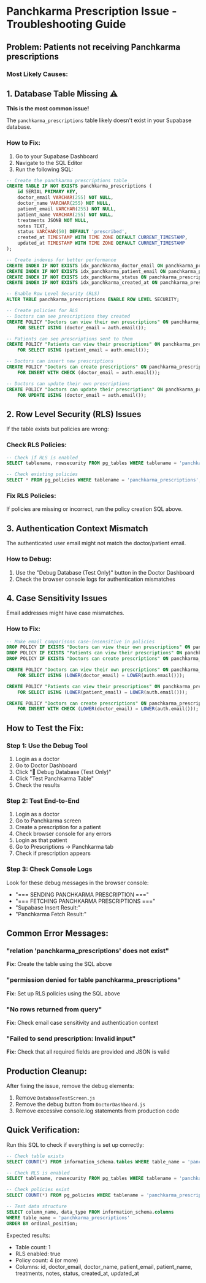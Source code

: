 # Panchkarma Prescription Issue - Troubleshooting Guide

## Problem: Patients not receiving Panchkarma prescriptions

### Most Likely Causes:

## 1. Database Table Missing ⚠️
**This is the most common issue!**

The `panchkarma_prescriptions` table likely doesn't exist in your Supabase database.

### How to Fix:
1. Go to your Supabase Dashboard
2. Navigate to the SQL Editor
3. Run the following SQL:

```sql
-- Create the panchkarma_prescriptions table
CREATE TABLE IF NOT EXISTS panchkarma_prescriptions (
    id SERIAL PRIMARY KEY,
    doctor_email VARCHAR(255) NOT NULL,
    doctor_name VARCHAR(255) NOT NULL,
    patient_email VARCHAR(255) NOT NULL,
    patient_name VARCHAR(255) NOT NULL,
    treatments JSONB NOT NULL,
    notes TEXT,
    status VARCHAR(50) DEFAULT 'prescribed',
    created_at TIMESTAMP WITH TIME ZONE DEFAULT CURRENT_TIMESTAMP,
    updated_at TIMESTAMP WITH TIME ZONE DEFAULT CURRENT_TIMESTAMP
);

-- Create indexes for better performance
CREATE INDEX IF NOT EXISTS idx_panchkarma_doctor_email ON panchkarma_prescriptions(doctor_email);
CREATE INDEX IF NOT EXISTS idx_panchkarma_patient_email ON panchkarma_prescriptions(patient_email);
CREATE INDEX IF NOT EXISTS idx_panchkarma_status ON panchkarma_prescriptions(status);
CREATE INDEX IF NOT EXISTS idx_panchkarma_created_at ON panchkarma_prescriptions(created_at);

-- Enable Row Level Security (RLS)
ALTER TABLE panchkarma_prescriptions ENABLE ROW LEVEL SECURITY;

-- Create policies for RLS
-- Doctors can see prescriptions they created
CREATE POLICY "Doctors can view their own prescriptions" ON panchkarma_prescriptions
    FOR SELECT USING (doctor_email = auth.email());

-- Patients can see prescriptions sent to them
CREATE POLICY "Patients can view their prescriptions" ON panchkarma_prescriptions
    FOR SELECT USING (patient_email = auth.email());

-- Doctors can insert new prescriptions
CREATE POLICY "Doctors can create prescriptions" ON panchkarma_prescriptions
    FOR INSERT WITH CHECK (doctor_email = auth.email());

-- Doctors can update their own prescriptions
CREATE POLICY "Doctors can update their prescriptions" ON panchkarma_prescriptions
    FOR UPDATE USING (doctor_email = auth.email());
```

## 2. Row Level Security (RLS) Issues

If the table exists but policies are wrong:

### Check RLS Policies:
```sql
-- Check if RLS is enabled
SELECT tablename, rowsecurity FROM pg_tables WHERE tablename = 'panchkarma_prescriptions';

-- Check existing policies
SELECT * FROM pg_policies WHERE tablename = 'panchkarma_prescriptions';
```

### Fix RLS Policies:
If policies are missing or incorrect, run the policy creation SQL above.

## 3. Authentication Context Mismatch

The authenticated user email might not match the doctor/patient email.

### How to Debug:
1. Use the "Debug Database (Test Only)" button in the Doctor Dashboard
2. Check the browser console logs for authentication mismatches

## 4. Case Sensitivity Issues

Email addresses might have case mismatches.

### How to Fix:
```sql
-- Make email comparisons case-insensitive in policies
DROP POLICY IF EXISTS "Doctors can view their own prescriptions" ON panchkarma_prescriptions;
DROP POLICY IF EXISTS "Patients can view their prescriptions" ON panchkarma_prescriptions;
DROP POLICY IF EXISTS "Doctors can create prescriptions" ON panchkarma_prescriptions;

CREATE POLICY "Doctors can view their own prescriptions" ON panchkarma_prescriptions
    FOR SELECT USING (LOWER(doctor_email) = LOWER(auth.email()));

CREATE POLICY "Patients can view their prescriptions" ON panchkarma_prescriptions
    FOR SELECT USING (LOWER(patient_email) = LOWER(auth.email()));

CREATE POLICY "Doctors can create prescriptions" ON panchkarma_prescriptions
    FOR INSERT WITH CHECK (LOWER(doctor_email) = LOWER(auth.email()));
```

## How to Test the Fix:

### Step 1: Use the Debug Tool
1. Login as a doctor
2. Go to Doctor Dashboard
3. Click "🔧 Debug Database (Test Only)"
4. Click "Test Panchkarma Table"
5. Check the results

### Step 2: Test End-to-End
1. Login as a doctor
2. Go to Panchkarma screen
3. Create a prescription for a patient
4. Check browser console for any errors
5. Login as that patient
6. Go to Prescriptions → Panchkarma tab
7. Check if prescription appears

### Step 3: Check Console Logs
Look for these debug messages in the browser console:
- "=== SENDING PANCHKARMA PRESCRIPTION ==="
- "=== FETCHING PANCHKARMA PRESCRIPTIONS ==="
- "Supabase Insert Result:"
- "Panchkarma Fetch Result:"

## Common Error Messages:

### "relation 'panchkarma_prescriptions' does not exist"
**Fix:** Create the table using the SQL above

### "permission denied for table panchkarma_prescriptions"
**Fix:** Set up RLS policies using the SQL above

### "No rows returned from query"
**Fix:** Check email case sensitivity and authentication context

### "Failed to send prescription: Invalid input"
**Fix:** Check that all required fields are provided and JSON is valid

## Production Cleanup:

After fixing the issue, remove the debug elements:

1. Remove `DatabaseTestScreen.js`
2. Remove the debug button from `DoctorDashboard.js`
3. Remove excessive console.log statements from production code

## Quick Verification:

Run this SQL to check if everything is set up correctly:

```sql
-- Check table exists
SELECT COUNT(*) FROM information_schema.tables WHERE table_name = 'panchkarma_prescriptions';

-- Check RLS is enabled
SELECT tablename, rowsecurity FROM pg_tables WHERE tablename = 'panchkarma_prescriptions';

-- Check policies exist
SELECT COUNT(*) FROM pg_policies WHERE tablename = 'panchkarma_prescriptions';

-- Test data structure
SELECT column_name, data_type FROM information_schema.columns 
WHERE table_name = 'panchkarma_prescriptions' 
ORDER BY ordinal_position;
```

Expected results:
- Table count: 1
- RLS enabled: true
- Policy count: 4 (or more)
- Columns: id, doctor_email, doctor_name, patient_email, patient_name, treatments, notes, status, created_at, updated_at